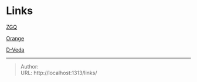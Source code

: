 # Links



[ZGQ](https://zgq.me/)

[Orange](https://www.mssail.com/)

[D-Veda](https://d-veda.top/)

---

> Author:   
> URL: http://localhost:1313/links/  

